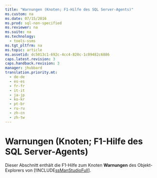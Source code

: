 ```yaml
---
title: "Warnungen (Knoten; F1-Hilfe des SQL Server-Agents)"
ms.custom: na
ms.date: 07/15/2016
ms.prod: sql-non-specified
ms.reviewer: na
ms.suite: na
ms.technology: 
  - tools-ssms
ms.tgt_pltfrm: na
ms.topic: article
ms.assetid: dc5013c1-692c-4cc4-820c-1c09482c6886
caps.latest.revision: 3
caps.handback.revision: 3
manager: jhubbard
translation.priority.mt: 
  - de-de
  - es-es
  - fr-fr
  - it-it
  - ja-jp
  - ko-kr
  - pt-br
  - ru-ru
  - zh-cn
  - zh-tw
---
```

# Warnungen (Knoten; F1-Hilfe des SQL Server-Agents)
Dieser Abschnitt enthält die F1-Hilfe zum Knoten **Warnungen** des Objekt-Explorers von [!INCLUDE[ssManStudioFull](../content/includes/ssManStudioFull_md.md)].  
  
